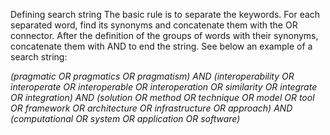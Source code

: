 Defining search string The basic rule is to separate the keywords. For each separated word, find its synonyms and concatenate them with the OR connector. After the definition of the groups of words with their synonyms, concatenate them with AND to end the string. See below an example of a search string: 

*(pragmatic OR pragmatics OR pragmatism) AND (interoperability OR interoperate OR interoperable OR interoperation OR similarity OR integrate OR integration) AND (solution OR method OR technique OR model OR tool OR framework OR architecture OR infrastructure OR approach) AND (computational OR system OR application OR software)*
